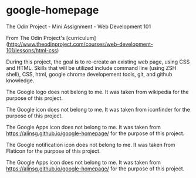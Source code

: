 # google-homepage
The Odin Project - Mini Assignment - Web Development 101

From The Odin Project's [curriculum]
(http://www.theodinproject.com/courses/web-development-101/lessons/html-css)

During this project, the goal is to re-create an existing web page, using CSS and HTML. Skills that will be utilized include command line (using ZSH shell), CSS, html, google chrome developement tools, git, and github knowledge.

The Google logo does not belong to me. It was taken from wikipedia for the purpose of this project.

The Google icon does not belong to me. It was taken from iconfinder for the purpose of this project.

The Google Apps icon does not belong to me. It was taken from https://alinsg.github.io/google-homepage/ for the purpose of this project.

The Google notification icon does not belong to me. It was taken from Flaticon for the purpose of this project.

The Google Apps icon does not belong to me. It was taken from https://alinsg.github.io/google-homepage/ for the purpose of this project.
